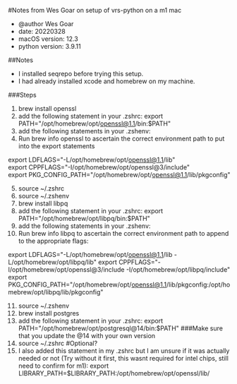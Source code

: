 #Notes from Wes Goar on setup of vrs-python on a m1 mac
- @author Wes Goar
- date: 20220328
- macOS version: 12.3
- python version: 3.9.11

##Notes
- I installed seqrepo before trying this setup.
- I had already installed xcode and homebrew on my machine.

###Steps
1. brew install openssl
2. add the following statement in your .zshrc: export PATH="/opt/homebrew/opt/openssl@1.1/bin:$PATH"
3. add the following statements in your .zshenv:
4. Run brew info openssl to ascertain the correct environment path to put into the export statements

export LDFLAGS="-L/opt/homebrew/opt/openssl@1.1/lib" \
export CPPFLAGS="-I/opt/homebrew/opt/openssl@3/include" \
export PKG_CONFIG_PATH="/opt/homebrew/opt/openssl@1.1/lib/pkgconfig"

5. source ~/.zshrc
6. source ~/.zshenv
7. brew install libpq
8. add the following statement in your .zshrc: export PATH="/opt/homebrew/opt/libpq/bin:$PATH"
9. add the following statements in your .zshenv:
10. Run brew info libpq to ascertain the correct environment path to append to the appropriate flags:

export LDFLAGS="-L/opt/homebrew/opt/openssl@1.1/lib -L/opt/homebrew/opt/libpq/lib"
export CPPFLAGS="-I/opt/homebrew/opt/openssl@3/include -I/opt/homebrew/opt/libpq/include"
export PKG_CONFIG_PATH="/opt/homebrew/opt/openssl@1.1/lib/pkgconfig:/opt/homebrew/opt/libpq/lib/pkgconfig"

11. source ~/.zshenv
12. brew install postgres
13. add the following statement in your .zshrc: export PATH="/opt/homebrew/opt/postgresql@14/bin:$PATH"
    ###Make sure that you update the @14 with your own version
14. source ~/.zshrc
#Optional?
15. I also added this statement in my .zshrc but I am unsure if it was actually needed or not (Try without it first, this wasnt required for intel chips, still need to confirm for m1):
    export LIBRARY_PATH=$LIBRARY_PATH:/opt/homebrew/opt/openssl/lib/



